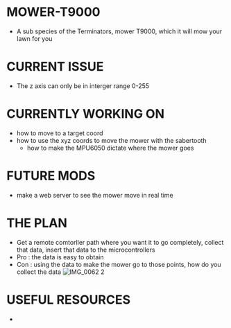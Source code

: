 # MOWER-T9000
- A sub species of the Terminators, mower T9000, which it will mow your lawn for you 

# CURRENT ISSUE
- The z axis can only be in interger range 0-255

# CURRENTLY WORKING ON 
- how to move to a target coord
- how to use the xyz coords to move the mower with the sabertooth
    - how to make the MPU6050 dictate where the mower goes 

# FUTURE MODS
- make a web server to see the mower move in real time

# THE PLAN 
- Get a remote comtorller path where you want it to go completely, collect that data, insert that data to the microcontrollers
- Pro : the data is easy to obtain
- Con : using the data to make the mower go to those points, how do you collect the data 
![IMG_0062 2](https://user-images.githubusercontent.com/62858192/120876274-d4ff0a00-c57d-11eb-8e36-67dbd5e5b1c8.jpg)

# USEFUL RESOURCES
- 

